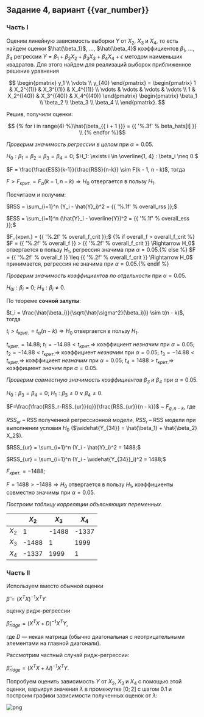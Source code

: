 ## Задание 4, вариант {{var_number}}

### Часть I

Оценим линейную зависимость выборки $Y$ от $X_2$, $X_3$ и $X_4$, то есть найдем оценки $\hat{\beta_1}$, ..., $\hat{\beta_4}$ коэффициентов $\beta_1$, ..., $\beta_4$ регрессии $Y = \beta_1 + \beta_2 X_2 + \beta_3 X_3 + \beta_4 X_4 + \epsilon$ методом наименьших квадратов. Для этого найдем для реализаций выборок приближенное решение уравнения

$$
 \begin{pmatrix}
	y_1 \\
	\vdots \\
	y_{40}
\end{pmatrix} = \begin{pmatrix}
	1 & X_2^{(1)} & X_3^{(1)} & X_4^{(1)} \\
	\vdots & \vdots & \vdots & \vdots \\
	1 & X_2^{(40)} & X_3^{(40)} & X_4^{(40)} 
\end{pmatrix} \begin{pmatrix}
	\beta_1 \\
	\beta_2 \\
	\beta_3 \\
	\beta_4 \\
\end{pmatrix}.
$$
  
Решив, получили оценки:

$$
{% for i in range(4) %}\hat{\beta_{{ i + 1 }}} = {{ '%.3f' % beta_hats[i] }} \\
{% endfor %}$$

*Проверим значимость регрессии в целом* при $\alpha = 0.05$.

$H_0: \beta_1 = \beta_2 = \beta_3 = \beta_4 = 0;$
$H_1: \exists i \in \overline{1, 4} : \beta_i \neq 0.$

$F = \frac{\frac{ESS}{k-1}}{\frac{RSS}{n-k}} \sim F(k - 1, n - k)$, тогда

$F > F_{крит.} = F_\alpha (k - 1, n - k) \Rightarrow H_0$ отвергается в пользу $H_1$.

Посчитаем и получим:

$RSS = \sum_{i=1}^n (Y_i - \hat{Y}_i)^2 = {{ '%.1f' % overall_rss }};$

$ESS = \sum_{i=1}^n (\hat{Y}_i - \overline{Y})^2 = {{ '%.1f' % overall_ess }};$

$F_{крит.} = {{ '%.2f' % overall_f_crit }};$
{% if overall_f > overall_f_crit %}
$F = {{ '%.2f' % overall_f }} > {{ '%.2f' % overall_f_crit }} \Rightarrow H_0$ отвергается в пользу $H_1$, регрессия значима при $\alpha = 0.05$.{% else %}
$F = {{ '%.2f' % overall_f }} \leq {{ '%.2f' % overall_f_crit }} \Rightarrow H_0$ принимается, регрессия не значима при $\alpha = 0.05$.{% endif %}

*Проверим значимость коэффициентов по отдельности* при $\alpha = 0.05$.
 
$H_{0i}: \beta_i = 0;$
$H_{1i}: \beta_i \neq 0.$

По теореме **сочной залупы**:

$t_i = \frac{\hat{\beta_i}}{\sqrt{\hat{\sigma^2}(\beta_i)}} \sim t(n - k)$, тогда

$t_i > t_{крит.} = t_\alpha (n - k) \Rightarrow H_0$ отвергается в пользу $H_1$.

$t_{крит.} = 14.88;$
$t_1 = -14.88 < t_{крит.} \Rightarrow$ коэффициент *незначим* при $\alpha = 0.05$;
$t_2 = -14.88 < t_{крит.} \Rightarrow$ коэффициент *незначим* при $\alpha = 0.05$;
$t_3 = -14.88 < t_{крит.} \Rightarrow$ коэффициент *незначим* при $\alpha = 0.05$;
$t_4 = 1488 > t_{крит.} \Rightarrow$ коэффициент *значим* при $\alpha = 0.05$.

*Проверим совместную значимость коэффициентов $\beta_3$ и $\beta_4$* при $\alpha = 0.05$.
 
$H_{0}: \beta_3 = \beta_4 = 0;$
$H_{1}: \beta_3 \neq 0 \vee \beta_4 \neq 0.$

$F=\frac{\frac{RSS_r-RSS_{ur}}{q}}{\frac{RSS_{ur}}{n - k}}$ ~ $F_{q, n - k}$, где

$RSS_{ur}$ – RSS полученной регрессионной модели, $RSS_{r}$ – RSS модели при выполнении условия $H_0$ ($\widehat{Y_{34}} = \hat{\beta_1} + \hat{\beta_2} X_2$).

$RSS_{ur} = \sum_{i=1}^n (Y_i - \hat{Y}_i)^2 = 1488;$

$RSS_{ur} = \sum_{i=1}^n (Y_i - \widehat{Y_{34}}_i)^2 = 1488;$

$F_{крит.} = -1488;$

$F = 1488 > -1488 \Rightarrow H_0$ отвергается в пользу $H_1$, коэффициенты совместно значимы при $\alpha = 0.05$.

*Построим таблицу корреляции объясняющих переменных.*
  
|&nbsp; | $X_2$ | $X_3$ | $X_4$ |
|-------|-------|-------|-------|
| $X_2$ |1      |-1488  |-1337  |
| $X_3$ |-1488  |1      |1999   |
| $X_4$ |-1337  |1999   |1      |

### Часть II

Используем вместо обычной оценки

$\hat{\beta} = (X^T X)^{-1} X^T Y$

оценку ридж-регрессии

$\hat{\beta}_{ridge} = (X^T X + D)^{-1} X^T Y$,

где $D$ — некая матрица (обычно диагональная с неотрицательными элементами на главной диагонали).

Рассмотрим частный случай ридж-регрессии:  

$\hat{\beta}_{ridge} = (X^T X + \lambda I)^{-1} X^T Y$.

Попробуем оценить зависимость $Y$ от $X_2$, $X_3$ и $X_4$ с помощью этой оценки, варьируя значения $\lambda$ в промежутке $[0;2]$ с шагом $0.1$ и построим графики зависимости полученных оценок от $\lambda$:

![png](~figure_4.png)

